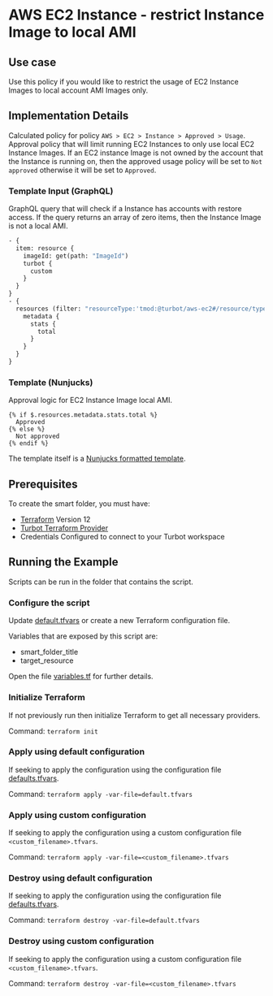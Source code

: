 # AWS EC2 Instance - restrict Instance Image to local AMI

## Use case

Use this policy if you would like to restrict the usage of EC2 Instance Images to local account AMI Images only.

## Implementation Details

Calculated policy for policy `AWS > EC2 > Instance > Approved > Usage`.
Approval policy that will limit running EC2 Instances to only use local EC2 Instance Images.
If an EC2 instance Image is not owned by the account that the Instance is running on, then the approved usage
policy will be set to `Not approved` otherwise it will be set to `Approved`.

### Template Input (GraphQL)

GraphQL query that will check if a Instance has accounts with restore access.
If the query returns an array of zero items, then the Instance Image is not a local AMI.

```graphql
- {
  item: resource {
    imageId: get(path: "ImageId")
    turbot {
      custom
    }
  }
}
- {
  resources (filter: "resourceType:'tmod:@turbot/aws-ec2#/resource/types/Ami' $.ImageId:'{{$.item.imageId}}' $.OwnerId:'{{$.item.turbot.custom.aws.accountId}}'") {
    metadata {
      stats {
        total
      }
    }
  }
}
```

### Template (Nunjucks)

Approval logic for EC2 Instance Image local AMI.


```nunjucks
{% if $.resources.metadata.stats.total %}
  Approved
{% else %}
  Not approved
{% endif %}
```

The template itself is a [Nunjucks formatted template](https://mozilla.github.io/nunjucks/templating.html).

## Prerequisites

To create the smart folder, you must have:

- [Terraform](https://www.terraform.io) Version 12
- [Turbot Terraform Provider](https://github.com/turbotio/terraform-provider-turbot)
- Credentials Configured to connect to your Turbot workspace

## Running the Example

Scripts can be run in the folder that contains the script.

### Configure the script

Update [default.tfvars](default.tfvars) or create a new Terraform configuration file.

Variables that are exposed by this script are:

- smart_folder_title
- target_resource

Open the file [variables.tf](variables.tf) for further details.

### Initialize Terraform

If not previously run then initialize Terraform to get all necessary providers.

Command: `terraform init`

### Apply using default configuration

If seeking to apply the configuration using the configuration file [defaults.tfvars](defaults.tfvars).

Command: `terraform apply -var-file=default.tfvars`

### Apply using custom configuration

If seeking to apply the configuration using a custom configuration file `<custom_filename>.tfvars`.

Command: `terraform apply -var-file=<custom_filename>.tfvars`

### Destroy using default configuration

If seeking to apply the configuration using the configuration file [defaults.tfvars](defaults.tfvars).

Command: `terraform destroy -var-file=default.tfvars`

### Destroy using custom configuration

If seeking to apply the configuration using a custom configuration file `<custom_filename>.tfvars`.

Command: `terraform destroy -var-file=<custom_filename>.tfvars`
